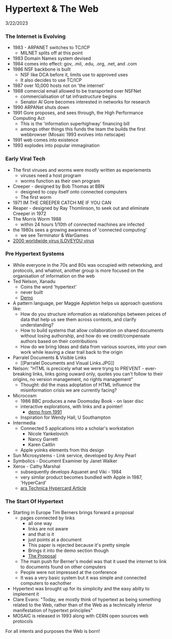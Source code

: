 

# Hypertext & The Web
3/22/2023

### The Internet is Evolving
- 1983 - ARPANET switches to TC/ICP
	- MILNET splits off at this point
- 1983 Domain Names system devised
- 1984 comes into effect: gov, .mil, .edu, .org, .net, and .com
- 1986 NSF backbone is built
	- NSF like DCA before it, limits use to approved uses
	- It also decides to use TC/ICP
- 1987 over 10,000 hosts not on 'the internet'
- 1988 comercial email allowed to be transported over NSFNet
	- commercialisation of tat infrastructure begins
	- Senator Al Gore becomes interested in networks for research
- 1990 ARPANet shuts down
- 1991 Gore proposes, and sees through, the High Performance Computing Act
	- This is the 'information superhighway' financing bill
	- amongs other things this funds the team the builds the first webbrowser (Mosaic 1993 evolves into netscape)
- 1991 web comes into existence
- 1993 explodes into popular immagination

### Early Viral Tech
- The first viruses and worms were mostly written as experiements
	- viruses need a host program
	- worms function as their own program
- Creeper - designed by Bob Thomas at BBN
	- designed to copy itself onto connected computers 
	- The first worm
- 1971 IM THE CREEPER CATCH ME IF YOU CAN
- Reaper - designed by Ray Thomlinson, to seek out and eliminate Creeper in 1972
- The Morris Worm 1988
	- within 24 hours 1/10th of connected machines are infected
- the 1980s sees a growing awareness of 'connected computing'
	- we see Terminator & WarGames
-  [2000 worldwide virus ILOVEYOU virus](https://www.cnn.com/2020/05/01/tech/iloveyou-virus-computer-security-intl-hnk/index.html)

### Pre Hypertext Systems
- While everyone in the 70s and 80s was occupied with networking, and protocols, and whatnot, another group is more focused on the organisation of information on the web
- Ted Nelson, Xanadu
	- Coins the word 'hypertext'
	- never built
	- [Demo](https://xanadu.com/xanademos/MoeJusteOrigins.html)
- A pattern language, per Maggie Appleton helps us approach questions like:
	- How do you structure information as relationships between peices of data that help us see them across contexts, and clarify understanding?
	- How to build systems that allow collaboration on shared documents without losing authorship, and how do we credit/compensate authors based on their contributions
	- How do we bring Ideas and data from various sources, into your own work while leaving a clear trail back to the origin
- Parralel Documents & Visible Links
	- [[Parralel Documents and Visual Links.JPG]]
- Nelson: "HTML is precicely what we were tryng to PREVENT - ever-breaking links, links going ouward only, quotes you can't follow to their origins, no version management, no rights management"
	- Thought: did the mass adoptation of HTML influence the misinformation crisis we are currently facing?
- Microcosm
	- 1986 BBC produces a new Doomsday Book - on laser disc
	- interactive explorations, with links and a pointer!
		- [demo from 1991](https://www.youtube.com/watch?v=DF9oAwUgmKo&ab_channel=zemediatube)
	- Inspiration for Wendy Hall, U Southampton
- Intermedia
	- Connected 5 applications into a scholar's workstation
		- Nicole Yankelovich
		- Nancy Garrett
		- Karen Caitlin
	- Apple yoinks elements from this design
- Sun Microsystems - Link service, developed by Amy Pearl
- Symbolics - Document Examiner by Janet Walker
- Xerox - Cathy Marshal
	- subsequently develops Aquanet and Viki - 1984
	- very similar product becomes bundled with Apple in 1987, 'HyperCard'
	- [ars Technica Hypercard Article](https://arstechnica.com/gadgets/2019/05/25-years-of-hypercard-the-missing-link-to-the-web/)

### The Start Of Hypertext
- Starting in Europe Tim Berners brings forward a proposal
	- pages connected by links
		- all one way
		- links are not aware
		- and that is it
		- just points at a document
		- This paper is rejected because it's pretty simple
		- Brings it into the demo section though
		- [The Proposal](https://www.w3.org/History/1989/proposal.html)
	- The main push for Berner's model was that it used the internet to link to documents found on other computers
	- People were not impressed at the conference
	- It was a very basic system but it was simple and connected computers to eachother
- Hypertext was brought up for its simplicity and the easy abilty to implement it
- Clare Evans: 
  "Today, we mostly think of hypertext as being something related to the Web, rather than of the Web as a technically inferior manifestation of hypertext principles"
- MOSAIC is released in 1993 along with CERN open sources web protocols

For all intents and purposes the Web is born!